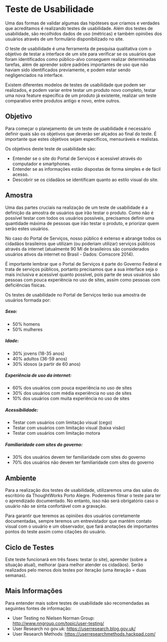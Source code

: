# Teste de Usabilidade

Uma das formas de validar algumas das hipóteses que criamos e verdades que acreditamos é realizando testes de usabilidade. Além dos testes de usabilidade, são recolhidos dados de uso (métricas) e também opiniões dos usuários através de um formulário disponibilizado no site. 

O teste de usabilidade é uma ferramenta de pesquisa qualitativa com o objetivo de testar a interface de um site para verificar se os usuários que foram identificados como público-alvo conseguem realizar determinadas tarefas, além de aprender sobre padrões importantes de uso que não haviam sido identificados previamente, e podem estar sendo negligenciados na interface. 

Existem diferentes modelos de testes de usabilidade que podem ser realizados, e podem variar entre testar um produto novo completo, testar uma nova feature específica de um produto já existente, realizar um teste comparativo entre produtos antigo e novo, entre outros. 


## Objetivo

Para começar o planejamento de um teste de usabilidade é necessário definir quais são os objetivos que deverão ser alçados ao final do teste. É importante que estes objetivos sejam específicos, mensuráveis e realistas. 

Os objetivos deste teste de usabilidade são:

- Entender se o site do Portal de Serviços é acessível através do computador e smartphones.
- Entender se as informações estão dispostas de forma simples e de fácil acesso.
- Descobrir se os cidadãos se identificam quanto ao estilo visual do site. 


## Amostra

Uma das partes cruciais na realização de um teste de usabilidade é a definição da amostra de usuários que irão testar o produto. Como não é possível testar com todos os usuários possíveis, precisamos definir uma quantidade máxima de pessoas que irão testar o produto, e priorizar quem serão estes usuários.

No caso do Portal de Serviços, nosso público é extenso e abrange todos os cidadãos brasileiros que utilizam (ou poderiam utilizar) serviços públicos através da internet (atualmente 90 MI de brasileiros são considerados usuários ativos da internet no Brasil - Dados: Comscore 2014). 

É importante lembrar que o Portal de Serviços é parte do Governo Federal e trata de serviços públicos, portanto precisamos que a sua interface seja o mais inclusiva e acessível quanto possível, pois parte de seus usuários são pessoas com pouca experiência no uso de sites, assim como pessoas com deficiências físicas.

Os testes de usabilidade no Portal de Serviços terão sua amostra de usuários formada por:

##### Sexo:

- 50% homens
- 50% mulheres

##### Idade:

- 30% jovens (18-35 anos)
- 40% adultos (36-59 anos)
- 30% idosos (a partir de 60 anos)

##### Experiência de uso da internet: 

- 60% dos usuários com pouca experiência no uso de sites
- 30% dos usuários com média experiência no uso de sites
- 10% dos usuários com muita experiência no uso de sites

##### Acessibilidade:

- Testar com usuários com limitação visual (cego)
- Testar com usuários com limitação visual (baixa visão)
- Testar com usuários com limitação motora

##### Familiaridade com sites do governo:

- 30% dos usuários devem ter familiaridade com sites do governo
- 70% dos usuários não devem ter familiaridade com sites do governo


## Ambiente

Para a realização dos testes de usabilidade, utilizaremos uma das salas do escritório da ThoughtWorks Porto Alegre. Poderemos filmar o teste para ter o aprendizado documentado. No entanto, isso não será obrigatório caso o usuário não se sinta confortável com a gravação.

Para garantir que teremos as opiniões dos usuários corretamente documentadas, sempre teremos um entrevistador que mantém contato visual com o usuário e um observador, que fará anotações de importantes pontos do teste assim como citações do usuário. 

## Ciclo de Testes

Este teste funcionará em três fases: testar (o site), aprender (sobre a situação atual), melhorar (para melhor atender os cidadãos). Serão realizados pelo menos dois testes por iteração (uma iteração = duas semanas).

## Mais Informações
Para entender mais sobre testes de usabilidade são recomendadas as seguintes fontes de informação:

- User Testing no Nielsen Norman Group: http://www.nngroup.com/topic/user-testing/
- User Research no gov.uk: https://userresearch.blog.gov.uk/
- User Research Methods: https://userresearchmethods.hackpad.com/
